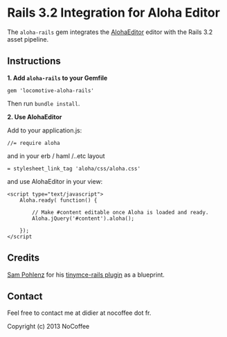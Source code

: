 Rails 3.2 Integration for Aloha Editor
=================================

The `aloha-rails` gem integrates the [AlohaEditor](http://aloha-editor.org/) editor with the Rails 3.2 asset pipeline.


Instructions
------------

**1. Add `aloha-rails` to your Gemfile**

    gem 'locomotive-aloha-rails'

Then run `bundle install`.


**2. Use AlohaEditor**

Add to your application.js:

    //= require aloha

and in your erb / haml /..etc layout

    = stylesheet_link_tag 'aloha/css/aloha.css'

and use AlohaEditor in your view:

    <script type="text/javascript">
        Aloha.ready( function() {

            // Make #content editable once Aloha is loaded and ready.
            Aloha.jQuery('#content').aloha();

        });
    </script

Credits
-------

[Sam Pohlenz](https://github.com/spohlenz) for his [tinymce-rails plugin](https://github.com/spohlenz/tinymce-rails) as a blueprint.

Contact
-------

Feel free to contact me at didier at nocoffee dot fr.

Copyright (c) 2013 NoCoffee